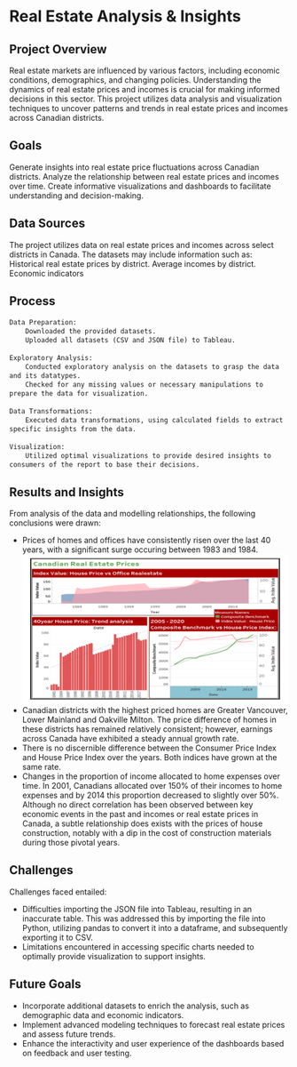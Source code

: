 # Real Estate Analysis & Insights

## Project Overview
Real estate markets are influenced by various factors, including economic conditions, demographics, and changing policies. Understanding the dynamics of real estate prices and incomes is crucial for making informed decisions in this sector. This project utilizes data analysis and visualization techniques to uncover patterns and trends in real estate prices and incomes across Canadian districts.

## Goals
Generate insights into real estate price fluctuations across Canadian districts.
Analyze the relationship between real estate prices and incomes over time.
Create informative visualizations and dashboards to facilitate understanding and decision-making.

## Data Sources
The project utilizes data on real estate prices and incomes across select districts in Canada. The datasets may include information such as:
    Historical real estate prices by district.
    Average incomes by district.
    Economic indicators

## Process
    Data Preparation:
        Downloaded the provided datasets.
        Uploaded all datasets (CSV and JSON file) to Tableau.

    Exploratory Analysis:
        Conducted exploratory analysis on the datasets to grasp the data and its datatypes.
        Checked for any missing values or necessary manipulations to prepare the data for visualization.

    Data Transformations:
        Executed data transformations, using calculated fields to extract specific insights from the data.

    Visualization:
        Utilized optimal visualizations to provide desired insights to consumers of the report to base their decisions.


## Results and Insights
From analysis of the data and modelling relationships, the following conclusions were drawn:
- Prices of homes and offices have consistently risen over the last 40 years, with a significant surge occuring between 1983 and 1984.
![Alt text](https://github.com/Jaelumz/Tableau-Project/blob/main/img/Real%20Estate%20Price%20Trends.png)
- Canadian districts with the highest priced homes are Greater Vancouver, Lower Mainland and Oakville Milton. The price difference of homes in these districts has remained relatively consistent; however, earnings across Canada have exhibited a steady annual growth rate.
- There is no discernible difference between the Consumer Price Index and House Price Index over the years. Both indices have grown at the same rate.
- Changes in the proportion of income allocated to home expenses over time. In 2001, Canadians allocated over 150% of their incomes to home expenses and by 2014 this proportion decreased to slightly over 50%. Although no direct correlation has been observed between key economic events in the past and incomes or real estate prices in Canada, a subtle relationship does exists with the prices of house construction, notably with a dip in the cost of construction materials during those pivotal years.

## Challenges 
Challenges faced entailed:
- Difficulties importing the JSON file into Tableau, resulting in an inaccurate table. This was addressed this by importing the file into Python, utilizing pandas to convert it into a dataframe, and subsequently exporting it to CSV.
- Limitations encountered in accessing specific charts needed to optimally provide visualization to support insights.

## Future Goals
- Incorporate additional datasets to enrich the analysis, such as demographic data and economic indicators.
- Implement advanced modeling techniques to forecast real estate prices and assess future trends.
- Enhance the interactivity and user experience of the dashboards based on feedback and user testing.

